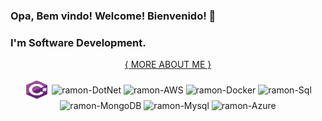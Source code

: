 ### Opa, Bem vindo! Welcome! Bienvenido!  👋
### I'm Software Development. 

<div align="center">
  <a href="https://www.linkedin.com/in/ramon-diogo-yy92m8d30/" target="_blank">
    { MORE ABOUT ME } </a>
</div>
<div style="display: inline_block" align="center"><br>
  <img align="center" alt="ramon-Csharp" height="30" width="40" src="https://raw.githubusercontent.com/devicons/devicon/master/icons/csharp/csharp-original.svg">
  <img align="center" alt="ramon-DotNet" height="30" width="40" src="https://cdn.jsdelivr.net/gh/devicons/devicon/icons/dotnetcore/dotnetcore-original.svg" />
  <img align="center" alt="ramon-AWS"    height="30" width="40" src="https://pics.freeicons.io/uploads/icons/png/18181230061536126577-64.png"/>
  <img align="center" alt="ramon-Docker"    height="30" width="40" src="https://pics.freeicons.io/uploads/icons/png/8467612941536233213-64.png"/>  
  <img align="center" alt="ramon-Sql"    height="30" width="40" src="https://encrypted-tbn0.gstatic.com/images?q=tbn:ANd9GcS3cFunGZVwtFTKlUQHTImEJq2kIMU7wNcllg&usqp=CAU"/>
  <img align="center" alt="ramon-MongoDB"   height="30" width="40" src="https://pics.freeicons.io/uploads/icons/png/1888890291551942128-64.png"/>
  <img align="center" alt="ramon-Mysql" height="30" width="40" src="https://cdn.jsdelivr.net/gh/devicons/devicon/icons/mysql/mysql-original.svg" />
  <img align="center" alt="ramon-Azure"  height="30" whidth="40"src="https://cdn.jsdelivr.net/gh/devicons/devicon/icons/azure/azure-original.svg" />
  </div>
<br>

